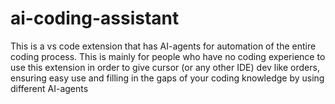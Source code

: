 # ai-coding-assistant
This is a vs code extension that has AI-agents for automation of the entire coding process. This is mainly for people who have no coding experience to use this extension in order to give cursor (or any other IDE) dev like orders, ensuring easy use and filling in the gaps of your coding knowledge by using different AI-agents 
